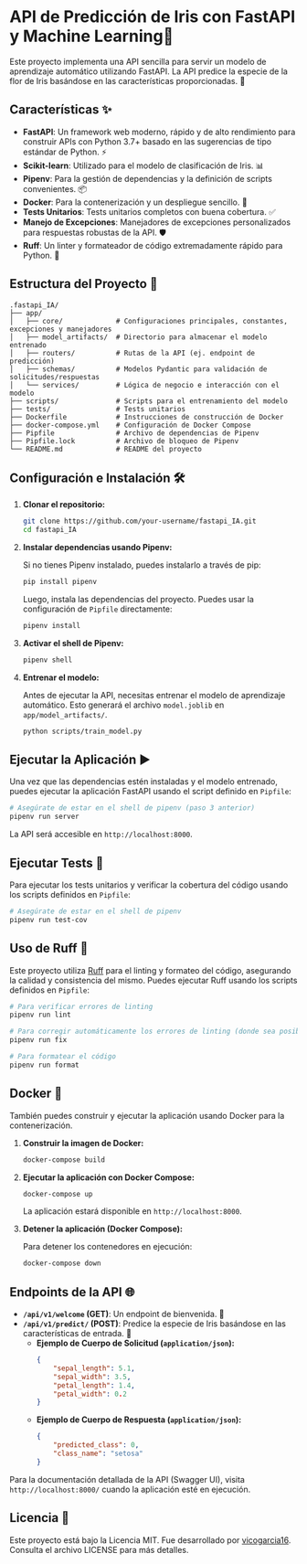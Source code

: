# API de Predicción de Iris con FastAPI y Machine Learning🌸

Este proyecto implementa una API sencilla para servir un modelo de aprendizaje automático utilizando FastAPI. La API predice la especie de la flor de Iris basándose en las características proporcionadas. 🚀

## Características ✨

-   **FastAPI**: Un framework web moderno, rápido y de alto rendimiento para construir APIs con Python 3.7+ basado en las sugerencias de tipo estándar de Python. ⚡
-   **Scikit-learn**: Utilizado para el modelo de clasificación de Iris. 📊
-   **Pipenv**: Para la gestión de dependencias y la definición de scripts convenientes. 📦
-   **Docker**: Para la contenerización y un despliegue sencillo. 🐳
-   **Tests Unitarios**: Tests unitarios completos con buena cobertura. ✅
-   **Manejo de Excepciones**: Manejadores de excepciones personalizados para respuestas robustas de la API. 🛡️
-   **Ruff**: Un linter y formateador de código extremadamente rápido para Python. 🧹

## Estructura del Proyecto 📁

```
.fastapi_IA/
├── app/
│   ├── core/             # Configuraciones principales, constantes, excepciones y manejadores
│   ├── model_artifacts/  # Directorio para almacenar el modelo entrenado
│   ├── routers/          # Rutas de la API (ej. endpoint de predicción)
│   ├── schemas/          # Modelos Pydantic para validación de solicitudes/respuestas
│   └── services/         # Lógica de negocio e interacción con el modelo
├── scripts/              # Scripts para el entrenamiento del modelo
├── tests/                # Tests unitarios
├── Dockerfile            # Instrucciones de construcción de Docker
├── docker-compose.yml    # Configuración de Docker Compose
├── Pipfile               # Archivo de dependencias de Pipenv
├── Pipfile.lock          # Archivo de bloqueo de Pipenv
└── README.md             # README del proyecto
```

## Configuración e Instalación 🛠️

1.  **Clonar el repositorio:**

    ```bash
    git clone https://github.com/your-username/fastapi_IA.git
    cd fastapi_IA
    ```

2.  **Instalar dependencias usando Pipenv:**

    Si no tienes Pipenv instalado, puedes instalarlo a través de pip:
    ```bash
    pip install pipenv
    ```

    Luego, instala las dependencias del proyecto. Puedes usar la configuración de `Pipfile` directamente:
    ```bash
    pipenv install
    ```

3.  **Activar el shell de Pipenv:**

    ```bash
    pipenv shell
    ```

4.  **Entrenar el modelo:**

    Antes de ejecutar la API, necesitas entrenar el modelo de aprendizaje automático. Esto generará el archivo `model.joblib` en `app/model_artifacts/`.
    ```bash
    python scripts/train_model.py
    ```

## Ejecutar la Aplicación ▶️

Una vez que las dependencias estén instaladas y el modelo entrenado, puedes ejecutar la aplicación FastAPI usando el script definido en `Pipfile`:

```bash
# Asegúrate de estar en el shell de pipenv (paso 3 anterior)
pipenv run server
```

La API será accesible en `http://localhost:8000`.

## Ejecutar Tests 🧪

Para ejecutar los tests unitarios y verificar la cobertura del código usando los scripts definidos en `Pipfile`:

```bash
# Asegúrate de estar en el shell de pipenv
pipenv run test-cov
```

## Uso de Ruff 🐶

Este proyecto utiliza [Ruff](https://beta.ruff.rs/docs/) para el linting y formateo del código, asegurando la calidad y consistencia del mismo. Puedes ejecutar Ruff usando los scripts definidos en `Pipfile`:

```bash
# Para verificar errores de linting
pipenv run lint

# Para corregir automáticamente los errores de linting (donde sea posible)
pipenv run fix

# Para formatear el código
pipenv run format
```

## Docker 🐳

También puedes construir y ejecutar la aplicación usando Docker para la contenerización.

1.  **Construir la imagen de Docker:**

    ```bash
    docker-compose build
    ```

2.  **Ejecutar la aplicación con Docker Compose:**

    ```bash
    docker-compose up
    ```

    La aplicación estará disponible en `http://localhost:8000`.

3.  **Detener la aplicación (Docker Compose):**

    Para detener los contenedores en ejecución:
    ```bash
    docker-compose down
    ```

## Endpoints de la API 🌐

-   **`/api/v1/welcome` (GET)**: Un endpoint de bienvenida. 👋
-   **`/api/v1/predict/` (POST)**: Predice la especie de Iris basándose en las características de entrada. 🔮
    -   **Ejemplo de Cuerpo de Solicitud (`application/json`):**
        ```json
        {
            "sepal_length": 5.1,
            "sepal_width": 3.5,
            "petal_length": 1.4,
            "petal_width": 0.2
        }
        ```
    -   **Ejemplo de Cuerpo de Respuesta (`application/json`):**
        ```json
        {
            "predicted_class": 0,
            "class_name": "setosa"
        }
        ```

Para la documentación detallada de la API (Swagger UI), visita `http://localhost:8000/` cuando la aplicación esté en ejecución.

## Licencia 📄

Este proyecto está bajo la Licencia MIT. Fue desarrollado por [vicogarcia16](https://github.com/vicogarcia16). Consulta el archivo LICENSE para más detalles.
